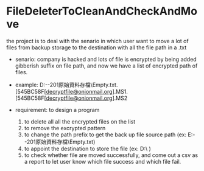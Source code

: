 # FileDeleterToCleanAndCheckAndMove
the project is to deal with the senario in which user want to move a lot of files from backup storage to the destination with all the file path in a .txt 

* senario: company is hacked and lots of  file is encrypted by being added gibberish suffix on file path, and now we have a list of encrypted path of files.

* example: D:\--201原始資料存檔\Empty.txt.[545BC58F[decryptfile@onionmail.org].MS1.[545BC58F[decryptfile@onionmail.org].MS2

* requirement: to design a program 
  1. to delete all all the encrypted files on the list 
  2. to remove the excrypted pattern 
  3. to change the path prefix to get the back up file source path (ex: E:\--201原始資料存檔\Empty.txt)
  4. to appoint the destination to store the file (ex: D:\\ )
  5. to check whether file are moved successfully, and  come out a csv as a report to let user know  which file success and which file fail. 
